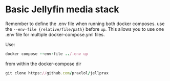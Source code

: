 # Basic Jellyfin media stack

Remember to define the .env file when running both docker composes. use the `--env-file {relative/file/path}` before `up`. This allows you to use one .env file for multiple docker-compose.yml files.

Use: 
```ruby
docker compose --env-file ../.env up
```
from within the docker-compose dir

```ruby
git clone https://github.com/praxlol/jellprax
```
